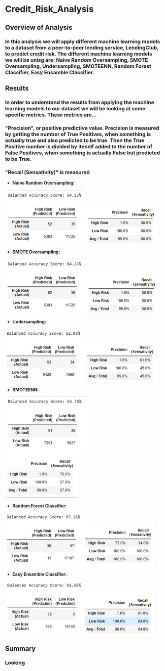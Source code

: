 # Credit_Risk_Analysis
## Overview of Analysis

### In this analysis we will apply different machine learning models to a dataset from a peer-to-peer lending service, LendingClub, to predict credit risk. The different machine learning models we will be unisg are: Naive Random Oversampling, SMOTE Oversampling, Undersampling, SMOTEENN, Random Forest Classifier, Easy Ensamble Classifier.

## Results

### In order to understand the results from applying the machine learning models to our dataset we will be looking at some specific metrics. These metrics are...
### "Precision", or positive predictive value. Precision is measured by getting the number of True Positives, when something is actually true and also predicted to be true. Then the True Positive number is divided by iteself added to the number of False Positives, when something is actually False but predicted to be True. 
### "Recall (Sensativity)" is measured

 - **Naive Random Oversampling:**

![Conf Mtrx](NRO_cm.png)![Imbl Rprt](NRO_cri.png)

 - **SMOTE Oversampling:**

![Conf Mtrx](SMOTE_cm.PNG)![Imbl Rprt](SMOTE_cri.PNG)

 - **Undersampling:**

![Conf Mtrx](US_cm.png)![Imbl Rprt](US_cri.png)

 - **SMOTEENN:**

![Conf Mtrx](SMOTEEN_cm.png)![Imbl Rprt](SMOTEEN_cri.png)

 - **Random Forest Classifier:**

![Conf Mtrx](RFC_cm.PNG)![Imbl Rprt](RFC_cri.PNG)

 - **Easy Ensamble Classifier:**

![Conf Mtrx](EEC_cm.png)![Imbl Rprt](EEC_cri.png)

## Summary

### Looking 

